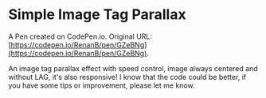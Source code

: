 # Simple Image Tag Parallax

A Pen created on CodePen.io. Original URL: [https://codepen.io/RenanB/pen/GZeBNg](https://codepen.io/RenanB/pen/GZeBNg).

An image tag parallax effect with speed control, image always centered and without LAG, it's also responsive! I know that the code could be better, if you have some tips or improvement, please let me know.